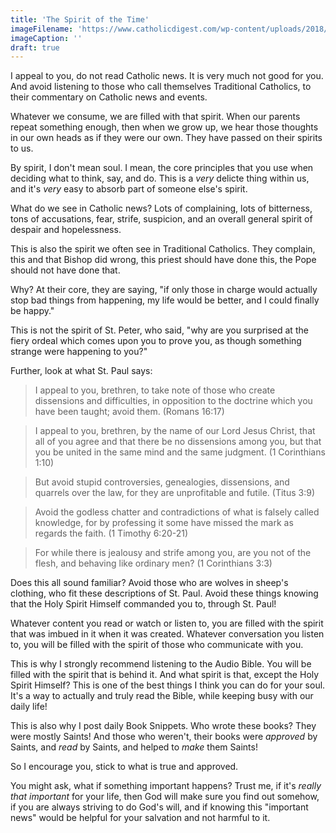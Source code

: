 ```yaml
---
title: 'The Spirit of the Time'
imageFilename: 'https://www.catholicdigest.com/wp-content/uploads/2018/05/Jean_II_Restout_-_Pentec%C3%B4te.jpg'
imageCaption: ''
draft: true
---
```


I appeal to you, do not read Catholic news. It is very much not good for you. And avoid listening to those who call themselves Traditional Catholics, to their commentary on Catholic news and events.

Whatever we consume, we are filled with that spirit. When our parents repeat something enough, then when we grow up, we hear those thoughts in our own heads as if they were our own. They have passed on their spirits to us.

By spirit, I don't mean soul. I mean, the core principles that you use when deciding what to think, say, and do. This is a *very* delicte thing within us, and it's *very* easy to absorb part of someone else's spirit.

What do we see in Catholic news? Lots of complaining, lots of bitterness, tons of accusations, fear, strife, suspicion, and an overall general spirit of despair and hopelessness.

This is also the spirit we often see in Traditional Catholics. They complain, this and that Bishop did wrong, this priest should have done this, the Pope should not have done that.

Why? At their core, they are saying, "if only those in charge would actually stop bad things from happening, my life would be better, and I could finally be happy."

This is not the spirit of St. Peter, who said, "why are you surprised at the fiery ordeal which comes upon you to prove you, as though something strange were happening to you?"

Further, look at what St. Paul says:

> I appeal to you, brethren, to take note of those who create dissensions and difficulties, in opposition to the doctrine which you have been taught; avoid them. (Romans 16:17)

> I appeal to you, brethren, by the name of our Lord Jesus Christ, that all of you agree and that there be no dissensions among you, but that you be united in the same mind and the same judgment. (1 Corinthians 1:10)

> But avoid stupid controversies, genealogies, dissensions, and quarrels over the law, for they are unprofitable and futile. (Titus 3:9)

> Avoid the godless chatter and contradictions of what is falsely called knowledge, for by professing it some have missed the mark as regards the faith. (1 Timothy 6:20-21)

> For while there is jealousy and strife among you, are you not of the flesh, and behaving like ordinary men? (1 Corinthians 3:3)

Does this all sound familiar? Avoid those who are wolves in sheep's clothing, who fit these descriptions of St. Paul. Avoid these things knowing that the Holy Spirit Himself commanded you to, through St. Paul!

Whatever content you read or watch or listen to, you are filled with the spirit that was imbued in it when it was created. Whatever conversation you listen to, you will be filled with the spirit of those who communicate with you.

This is why I strongly recommend listening to the Audio Bible. You will be filled with the spirit that is behind it. And what spirit is that, except the Holy Spirit Himself? This is one of the best things I think you can do for your soul. It's a way to actually and truly read the Bible, while keeping busy with our daily life!

This is also why I post daily Book Snippets. Who wrote these books? They were mostly Saints! And those who weren't, their books were *approved* by Saints, and *read* by Saints, and helped to *make* them Saints!

So I encourage you, stick to what is true and approved.

You might ask, what if something important happens? Trust me, if it's *really that important* for your life, then God will make sure you find out somehow, if you are always striving to do God's will, and if knowing this "important news" would be helpful for your salvation and not harmful to it.

